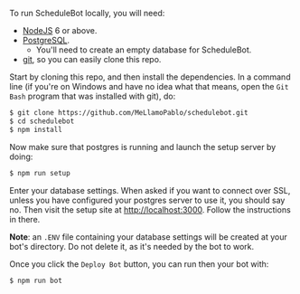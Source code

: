 To run ScheduleBot locally, you will need:

* [NodeJS](https://nodejs.org/en/download/) 6 or above.
* [PostgreSQL](https://www.postgresql.org/download/).
	* You'll need to create an empty database for ScheduleBot.
* [git](https://git-scm.com/downloads), so you can easily clone this repo.

Start by cloning this repo, and then install the dependencies. In a command line (if you're on
Windows and have no idea what that means, open the `Git Bash` program that was installed with git),
do:

```sh
$ git clone https://github.com/MeLlamoPablo/schedulebot.git
$ cd schedulebot
$ npm install
```

Now make sure that postgres is running and launch the setup server by doing:

```sh
$ npm run setup
```

Enter your database settings. When asked if you want to connect over SSL, unless you have configured
your postgres server to use it, you should say no. Then visit the setup site at
[http://localhost:3000](http://localhost:3000). Follow the instructions in there.

**Note**: an `.ENV` file containing your database settings will be created at your bot's directory.
Do not delete it, as it's needed by the bot to work.

Once you click the `Deploy Bot` button, you can run then your bot with:

```sh
$ npm run bot
```
